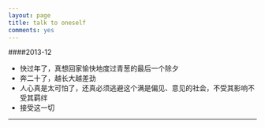 ```yaml
---
layout: page
title: talk to oneself
comments: yes
---
```


####2013-12
- 快过年了，真想回家愉快地度过青葱的最后一个除夕
- 奔二十了，越长大越差劲
- 人心真是太可怕了，还真必须逃避这个满是偏见、意见的社会，不受其影响不受其羁绊 
- 接受这一切

-------
